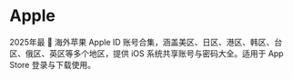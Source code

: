 # Apple
2025年最 🍎 海外苹果 Apple ID 账号合集，涵盖美区、日区、港区、韩区、台区、俄区、英区等多个地区，提供 iOS 系统共享账号与密码大全。适用于 App Store 登录与下载使用。
